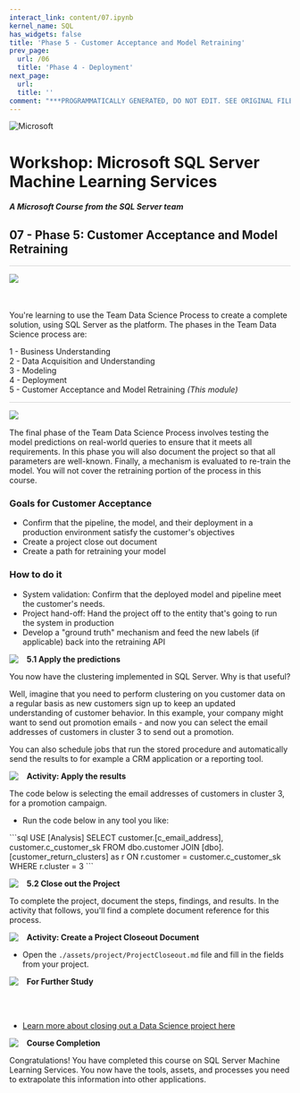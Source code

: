 ```yaml
---
interact_link: content/07.ipynb
kernel_name: SQL
has_widgets: false
title: 'Phase 5 - Customer Acceptance and Model Retraining'
prev_page:
  url: /06
  title: 'Phase 4 - Deployment'
next_page:
  url: 
  title: ''
comment: "***PROGRAMMATICALLY GENERATED, DO NOT EDIT. SEE ORIGINAL FILES IN /content***"
---
```


<img src="https://github.com/Microsoft/sqlworkshops/blob/master/graphics/solutions-microsoft-logo-small.png?raw=true" alt="Microsoft">
<br>

# Workshop: Microsoft SQL Server Machine Learning Services

#### <i>A Microsoft Course from the SQL Server team</i>

## 07 - Phase 5: Customer Acceptance and Model Retraining

<p style="border-bottom: 1px solid lightgrey;"></p>

<p><img style="float: left; margin: 0px 15px 15px 0px;" src="https://github.com/Microsoft/sqlworkshops/blob/master/graphics/textbubble.png?raw=true"></p>

<br>
<br>
<br>

You're learning to use the Team Data Science Process to create a complete solution, using SQL Server as the platform. The phases in the Team Data Science process are:

<dl>
  <dt>1 - Business Understanding</dt>
  <dt>2 - Data Acquisition and Understanding</dt>
  <dt>3 - Modeling</dt>
  <dt>4 - Deployment </dt>
  <dt>5 - Customer Acceptance and Model Retraining <i>(This module)</i></dt>
<dl>

<p style="border-bottom: 1px solid lightgrey;"></p>

<img style="float: left; margin: 0px 15px 15px 0px;" src="https://github.com/Microsoft/sqlworkshops/blob/master/graphics/pin.jpg?raw=true">

<br>

The final phase of the Team Data Science Process involves testing the model predictions on real-world queries to ensure that it meets all requirements. In this phase you will also document the project so that all parameters are well-known. Finally, a mechanism is evaluated to re-train the model. You will not cover the retraining portion of the process in this course.

### Goals for Customer Acceptance

- Confirm that the pipeline, the model, and their deployment in a production environment satisfy the customer's objectives
- Create a project close out document
- Create a path for retraining your model

### How to do it

- System validation: Confirm that the deployed model and pipeline meet the customer's needs.
- Project hand-off: Hand the project off to the entity that's going to run the system in production
- Develop a "ground truth" mechanism and feed the new labels (if applicable) back into the retraining API


<p><img style="float: left; margin: 0px 15px 15px 0px;" src="https://github.com/Microsoft/sqlworkshops/blob/master/graphics/pin.jpg?raw=true"><b>5.1 Apply the predictions</b></p>

You now have the clustering implemented in SQL Server. Why is that useful?

Well, imagine that you need to perform clustering on you customer data on a regular basis as new customers sign up to keep an updated understanding of customer behavior. In this example, your company might want to send out promotion emails - and now you can select the email addresses of customers in cluster 3 to send out a promotion.

You can also schedule jobs that run the stored procedure and automatically send the results to for example a CRM application or a reporting tool.


<p><img style="float: left; margin: 0px 15px 15px 0px;" src="https://github.com/Microsoft/sqlworkshops/blob/master/graphics/checkbox.png?raw=true"><b>Activity: Apply the results</b></p>

The code below is selecting the email addresses of customers in cluster 3, for a promotion campaign.

- Run the code below in any tool you like:

<div markdown="1" class="cell code_cell">
<div class="input_area" markdown="1">
```sql
USE [Analysis]
SELECT customer.[c_email_address], customer.c_customer_sk
  FROM dbo.customer
  JOIN
  [dbo].[customer_return_clusters] as r
  ON r.customer = customer.c_customer_sk
  WHERE r.cluster = 3
```
</div>

</div>

<p><img style="float: left; margin: 0px 15px 15px 0px;" src="https://github.com/Microsoft/sqlworkshops/blob/master/graphics/pin.jpg?raw=true"><b>5.2 Close out the Project</b></p>

To complete the project, document the steps, findings, and results. In the activity that follows, you'll find a complete document reference for this process.

<p><img style="float: left; margin: 0px 15px 15px 0px;" src="https://github.com/Microsoft/sqlworkshops/blob/master/graphics/checkbox.png?raw=true"><b>Activity: Create a Project Closeout Document</b></p>

- Open the `./assets/project/ProjectCloseout.md` file and fill in the fields from your project.


<p><img style="float: left; margin: 0px 15px 15px 0px;" src="https://github.com/Microsoft/sqlworkshops/blob/master/graphics/thinking.jpg?raw=true"><b>For Further Study</b></p>

<br>
<br>

 - [Learn more about closing out a Data Science project here](https://docs.microsoft.com/en-us/azure/machine-learning/team-data-science-process/lifecycle-acceptance)


<p><img style="float: left; margin: 0px 15px 15px 0px;" src="https://github.com/Microsoft/sqlworkshops/blob/master/graphics/education1.png?raw=true"><b>Course Completion</b></p>

Congratulations! You have completed this course on SQL Server Machine Learning Services. You now have the tools, assets, and processes you need to extrapolate this information into other applications.
